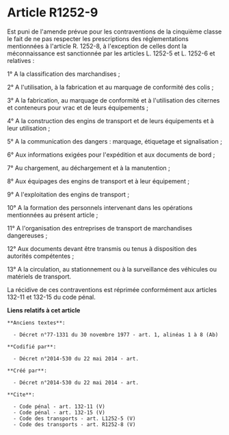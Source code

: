 # Article R1252-9

Est puni de l'amende prévue pour les contraventions de la cinquième classe le fait de ne pas respecter les prescriptions des
réglementations mentionnées à l'article R. 1252-8, à l'exception de celles dont la méconnaissance est sanctionnée par les
articles L. 1252-5 et L. 1252-6 et relatives : 

1° A la classification des marchandises ; 

2° A l'utilisation, à la fabrication et au marquage de conformité des colis ; 

3° A la fabrication, au marquage de conformité et à l'utilisation des citernes et conteneurs pour vrac et de leurs
équipements ; 

4° A la construction des engins de transport et de leurs équipements et à leur utilisation ; 

5° A la communication des dangers : marquage, étiquetage et signalisation ; 

6° Aux informations exigées pour l'expédition et aux documents de bord ; 

7° Au chargement, au déchargement et à la manutention ; 

8° Aux équipages des engins de transport et à leur équipement ; 

9° A l'exploitation des engins de transport ; 

10° A la formation des personnels intervenant dans les opérations mentionnées au présent article ; 

11° A l'organisation des entreprises de transport de marchandises dangereuses ; 

12° Aux documents devant être transmis ou tenus à disposition des autorités compétentes ; 

13° A la circulation, au stationnement ou à la surveillance des véhicules ou matériels de transport. 

La récidive de ces contraventions est réprimée conformément aux articles 132-11 et 132-15 du code pénal.

**Liens relatifs à cet article**

	**Anciens textes**:

	  - Décret n°77-1331 du 30 novembre 1977 - art. 1, alinéas 1 à 8 (Ab)

	**Codifié par**:

	  - Décret n°2014-530 du 22 mai 2014 - art.

	**Créé par**:

	  - Décret n°2014-530 du 22 mai 2014 - art.

	**Cite**:

	  - Code pénal - art. 132-11 (V)
	  - Code pénal - art. 132-15 (V)
	  - Code des transports - art. L1252-5 (V)
	  - Code des transports - art. R1252-8 (V)
